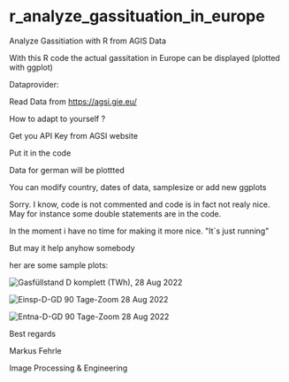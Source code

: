 # r_analyze_gassituation_in_europe
Analyze Gassitiation with R from AGIS Data

With this R code the actual gassitation in Europe can be displayed (plotted with ggplot)


Dataprovider:

Read Data from
https://agsi.gie.eu/


How to adapt to yourself ?

Get you API Key from AGSI website

Put it in the code

Data for german will be plottted

You can modify country, dates of data, samplesize or add new ggplots



Sorry. I know, code is not commented and code is in fact not realy nice. May for instance some double statements are in the code.

In the moment i have no time for making it more nice. "It´s just running"

But may it help anyhow somebody


her are some sample plots:

![Gasfüllstand D komplett (TWh),  28 Aug 2022 ](https://user-images.githubusercontent.com/5185093/187093173-c93bab27-988c-4939-8d60-f2fcd1a6b243.jpg)

![Einsp-D-GD 90 Tage-Zoom 28 Aug 2022 ](https://user-images.githubusercontent.com/5185093/187093463-8cd87ae8-47a0-4d3f-bce5-1d210a116cd2.jpg)

![Entna-D-GD 90 Tage-Zoom 28 Aug 2022 ](https://user-images.githubusercontent.com/5185093/187093131-de162b25-60f2-4939-a03d-ffdbc4687662.jpg)


Best regards

Markus Fehrle

Image Processing & Engineering
